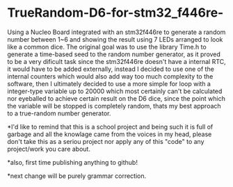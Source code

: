 # TrueRandom-D6-for-stm32_f446re-
Using a Nucleo Board integrated with an stm32f446re to generate a random number between 1~6 and showing the result using 7 LEDs arranged to look like a common dice.
The original goal was to use the library Time.h to generate a time-based seed to the random number generator, as it proved to be a very dificult task since the stm32f446re doesn't have a internal RTC, it would have to be added externally, instead I decided to use one of the internal counters which would also add way too much complexity to the software, then I ultimately decided to use a more simple for loop with a integer-type variable up to 20000 which most certainly can't be calculated nor eyeballed to achieve certain result on the D6 dice, since the point which the variable will be stopped is completely random, thats my best approach to a true-random number generator.

*I'd like to remind that this is a school project and being such it is full of garbage and all the knowlage came from the voices in my head, please don't take this as a seriou project nor apply any of this "code" to any project/work you care about.

*also, first time publishing anything to github! 

*next change will be purely grammar correction.
